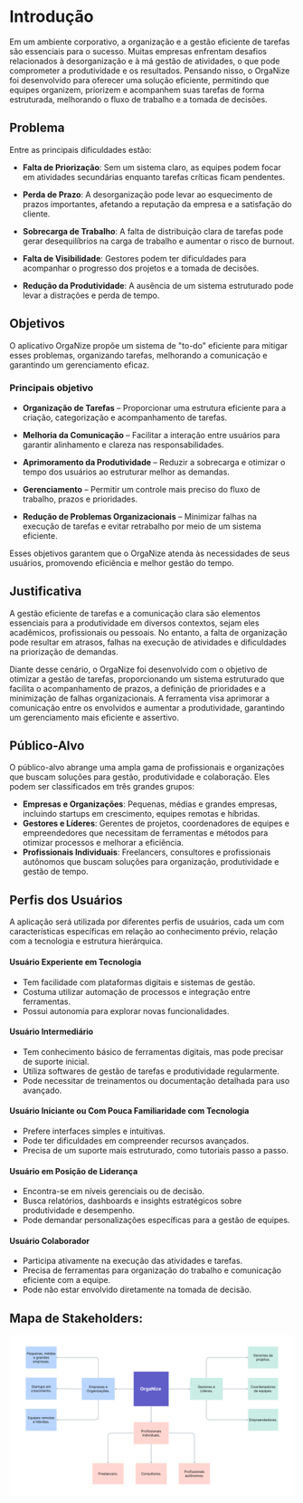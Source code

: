 # Introdução

Em um ambiente corporativo, a organização e a gestão eficiente de tarefas são essenciais para o sucesso. Muitas empresas enfrentam desafios relacionados à desorganização e à má gestão de atividades, o que pode comprometer a produtividade e os resultados. Pensando nisso, o OrgaNize foi desenvolvido para oferecer uma solução eficiente, permitindo que equipes organizem, priorizem e acompanhem suas tarefas de forma estruturada, melhorando o fluxo de trabalho e a tomada de decisões.

## Problema

Entre as principais dificuldades estão:

- **Falta de Priorização**: Sem um sistema claro, as equipes podem focar em atividades secundárias enquanto tarefas críticas ficam pendentes.

- **Perda de Prazo**: A desorganização pode levar ao esquecimento de prazos importantes, afetando a reputação da empresa e a satisfação do cliente.

- **Sobrecarga de Trabalho**: A falta de distribuição clara de tarefas pode gerar desequilíbrios na carga de trabalho e aumentar o risco de burnout.

- **Falta de Visibilidade**: Gestores podem ter dificuldades para acompanhar o progresso dos projetos e a tomada de decisões.

- **Redução da Produtividade**: A ausência de um sistema estruturado pode levar a distrações e perda de tempo.

<!-- > **Links Úteis**:
>
> - [Objetivos, Problema de pesquisa e Justificativa](https://medium.com/@versioparole/objetivos-problema-de-pesquisa-e-justificativa-c98c8233b9c3)
> - [Matriz Certezas, Suposições e Dúvidas](https://medium.com/educa%C3%A7%C3%A3o-fora-da-caixa/matriz-certezas-suposi%C3%A7%C3%B5es-e-d%C3%BAvidas-fa2263633655)
> - [Brainstorming](https://www.euax.com.br/2018/09/brainstorming/) -->

## Objetivos

O aplicativo OrgaNize propõe um sistema de "to-do" eficiente para mitigar esses problemas, organizando tarefas, melhorando a comunicação e garantindo um gerenciamento eficaz.

### Principais objetivo

- **Organização de Tarefas** – Proporcionar uma estrutura eficiente para a criação, categorização e acompanhamento de tarefas.

- **Melhoria da Comunicação** – Facilitar a interação entre usuários para garantir alinhamento e clareza nas responsabilidades.

- **Aprimoramento da Produtividade** – Reduzir a sobrecarga e otimizar o tempo dos usuários ao estruturar melhor as demandas.

- **Gerenciamento** – Permitir um controle mais preciso do fluxo de trabalho, prazos e prioridades.

- **Redução de Problemas Organizacionais** – Minimizar falhas na execução de tarefas e evitar retrabalho por meio de um sistema eficiente.

Esses objetivos garantem que o OrgaNize atenda às necessidades de seus usuários, promovendo eficiência e melhor gestão do tempo.

<!-- > **Links Úteis**:
>
> - [Objetivo geral e objetivo específico: como fazer e quais verbos utilizar](https://blog.mettzer.com/diferenca-entre-objetivo-geral-e-objetivo-especifico/) -->

## Justificativa

A gestão eficiente de tarefas e a comunicação clara são elementos essenciais para a produtividade em diversos contextos, sejam eles acadêmicos, profissionais ou pessoais. No entanto, a falta de organização pode resultar em atrasos, falhas na execução de atividades e dificuldades na priorização de demandas.

Diante desse cenário, o OrgaNize foi desenvolvido com o objetivo de otimizar a gestão de tarefas, proporcionando um sistema estruturado que facilita o acompanhamento de prazos, a definição de prioridades e a minimização de falhas organizacionais. A ferramenta visa aprimorar a comunicação entre os envolvidos e aumentar a produtividade, garantindo um gerenciamento mais eficiente e assertivo.

<!-- > **Links Úteis**:
>
> - [Como montar a justificativa](https://guiadamonografia.com.br/como-montar-justificativa-do-tcc/) -->

## Público-Alvo

O público-alvo abrange uma ampla gama de profissionais e organizações que buscam soluções para gestão, produtividade e colaboração. Eles podem ser classificados em três grandes grupos:

- **Empresas e Organizações**: Pequenas, médias e grandes empresas, incluindo startups em crescimento, equipes remotas e híbridas.
- **Gestores e Líderes**: Gerentes de projetos, coordenadores de equipes e empreendedores que necessitam de ferramentas e métodos para otimizar processos e melhorar a eficiência.
- **Profissionais Individuais**: Freelancers, consultores e profissionais autônomos que buscam soluções para organização, produtividade e gestão de tempo.

## Perfis dos Usuários

A aplicação será utilizada por diferentes perfis de usuários, cada um com características específicas em relação ao conhecimento prévio, relação com a tecnologia e estrutura hierárquica.

#### Usuário Experiente em Tecnologia

- Tem facilidade com plataformas digitais e sistemas de gestão.
- Costuma utilizar automação de processos e integração entre ferramentas.
- Possui autonomia para explorar novas funcionalidades.

#### Usuário Intermediário

- Tem conhecimento básico de ferramentas digitais, mas pode precisar de suporte inicial.
- Utiliza softwares de gestão de tarefas e produtividade regularmente.
- Pode necessitar de treinamentos ou documentação detalhada para uso avançado.

#### Usuário Iniciante ou Com Pouca Familiaridade com Tecnologia

- Prefere interfaces simples e intuitivas.
- Pode ter dificuldades em compreender recursos avançados.
- Precisa de um suporte mais estruturado, como tutoriais passo a passo.

#### Usuário em Posição de Liderança

- Encontra-se em níveis gerenciais ou de decisão.
- Busca relatórios, dashboards e insights estratégicos sobre produtividade e desempenho.
- Pode demandar personalizações específicas para a gestão de equipes.

#### Usuário Colaborador

- Participa ativamente na execução das atividades e tarefas.
- Precisa de ferramentas para organização do trabalho e comunicação eficiente com a equipe.
- Pode não estar envolvido diretamente na tomada de decisão.

## Mapa de Stakeholders:

![Mapa de Stakeholders](img/img_doc01/MapaStakeholders_OrgaNize.png)

<!-- > **Links Úteis**:
>
> - [Público-alvo](https://blog.hotmart.com/pt-br/publico-alvo/)
> - [Como definir o público alvo](https://exame.com/pme/5-dicas-essenciais-para-definir-o-publico-alvo-do-seu-negocio/)
> - [Público-alvo: o que é, tipos, como definir seu público e exemplos](https://klickpages.com.br/blog/publico-alvo-o-que-e/)
> - [Qual a diferença entre público-alvo e persona?](https://rockcontent.com/blog/diferenca-publico-alvo-e-persona/) -->
